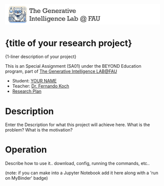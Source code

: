 ![GenI-banner](https://github.com/GenILab-FAU/GenILab-FAU.github.io/blob/ba6e5e07f4669d4de7342c401971ff65c331b4f4/images/geni-lab-banner.png)

# {title of your research project}

{1-liner description of your project}

This is an Special Assignment (SA01) under the BEYOND Education program, part of [The Generative Intelligence LAB@FAU](https://github.com/GenILab-FAU)

* Student: [YOUR NAME](http://www.YOURPAGE.xxx)
* Teacher: [Dr. Fernando Koch](http://www.fernandokoch.me)
* [Research Plan](./RESEARCH.md)
  
# Description

Enter the  Description for what this project will achieve here.
What is the problem?
What is the motivation?

# Operation

Describe how to use it.. download, config, running the commands, etc..

(note: if you can make into a Jupyter Notebook add it here along with a 'run on MyBinder' badge)


